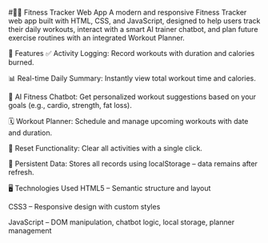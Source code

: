 #🏋️‍♂️ Fitness Tracker Web App
A modern and responsive Fitness Tracker web app built with HTML, CSS, and JavaScript, designed to help users track their daily workouts, interact with a smart AI trainer chatbot, and plan future exercise routines with an integrated Workout Planner.

🚀 Features
✅ Activity Logging: Record workouts with duration and calories burned.

📊 Real-time Daily Summary: Instantly view total workout time and calories.

🧠 AI Fitness Chatbot: Get personalized workout suggestions based on your goals (e.g., cardio, strength, fat loss).

🗓️ Workout Planner: Schedule and manage upcoming workouts with date and duration.

🔄 Reset Functionality: Clear all activities with a single click.

💾 Persistent Data: Stores all records using localStorage – data remains after refresh.

🖥️ Technologies Used
HTML5 – Semantic structure and layout

CSS3 – Responsive design with custom styles

JavaScript – DOM manipulation, chatbot logic, local storage, planner management
